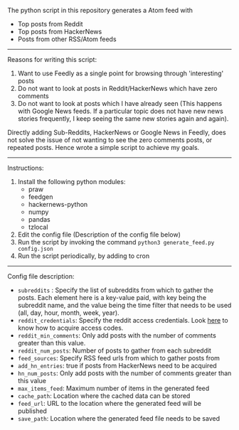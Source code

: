 The python script in this repository generates a Atom feed with
- Top posts from Reddit
- Top posts from HackerNews
- Posts from other RSS/Atom feeds

--------

Reasons for writing this script:
1. Want to use Feedly as a single point for browsing through 'interesting' posts
2. Do not want to look at posts in Reddit/HackerNews which have zero comments
3. Do not want to look at posts which I have already seen (This happens with Google News feeds. If a particular topic does not have new news stories frequently, I keep seeing the same new stories again and again).

Directly adding Sub-Reddits, HackerNews or Google News in Feedly, does not solve the issue of not wanting to see the zero comments posts, or repeated posts. Hence wrote a simple script to achieve my goals.

---------

Instructions:
1. Install the following python modules:
   - praw
   - feedgen
   - hackernews-python
   - numpy
   - pandas
   - tzlocal
2. Edit the config file (Description of the config file below)
3. Run the script by invoking the command `python3 generate_feed.py config.json`
4. Run the script periodically, by adding to cron

--------

Config file description:
- `subreddits` : Specify the list of subreddits from which to gather the posts. Each element here is a key-value paid, with key being the subreddit name, and the value being the time filter that needs to be used (all, day, hour, month, week, year).
- `reddit_credentials`: Specify the reddit access credentials. Look [here](https://praw.readthedocs.io/en/latest/getting_started/authentication.html) to know how to acquire access codes.
- `reddit_min_comments`: Only add posts with the number of comments greater than this value.
- `reddit_num_posts`: Number of posts to gather from each subreddit
- `feed_sources`: Specify RSS feed urls from which to gather posts from
- `add_hn_entries`: true if posts from HackerNews need to be acquired
- `hn_num_posts`: Only add posts with the number of comments greater than this value
- `max_items_feed`: Maximum number of items in the generated feed
- `cache_path`: Location where the cached data can be stored
- `feed_url`: URL to the location where the generated feed will be published
- `save_path`: Location where the generated feed file needs to be saved
